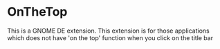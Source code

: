 # OnTheTop
This is a GNOME DE extension. This extension is for those applications which does not have 'on the top' function when you click on the title bar
